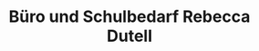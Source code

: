 ---
title: "Büro und Schulbedarf Rebecca Dutell"
url: /wallmerod/buero-und-schulbedarf-rebecca-dutell/
shop: Zeitungen
---